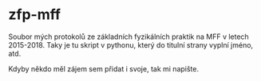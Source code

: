 # zfp-mff
Soubor mých protokolů ze základních fyzikálních praktik na MFF v letech 2015-2018.
Taky je tu skript v pythonu, který do titulní strany vyplní jméno, atd.

Kdyby někdo měl zájem sem přidat i svoje, tak mi napište.
